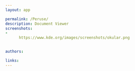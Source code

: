 ```yaml
---
layout: app

permalink: /Peruse/
description: Document Viewer
screenshots:
- 
      https://www.kde.org/images/screenshots/okular.png
    

authors:

links:
---
```

